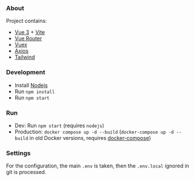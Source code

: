### About

Project contains:

- [Vue 3](https://v3.ru.vuejs.org/) + [Vite](https://vitejs.dev/)
- [Vue Router](https://next.router.vuejs.org/)
- [Vuex](https://next.vuex.vuejs.org/)
- [Axios](https://axios-http.com/)
- [Tailwind](https://tailwindcss.com/)

### Development

- Install [Nodejs](https://nodejs.org/en/download/)
- Run `npm install`
- Run `npm start`

### Run

- Dev: Run `npm start` (requires `nodejs`)
- Production: `docker compose up -d --build` (`docker-compose up -d --build` in old Docker versions, requires [docker-compose](https://docs.docker.com/compose/))

### Settings

For the configuration, the main `.env` is taken, then the `.env.local` ignored in git is processed.
